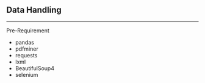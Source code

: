 ## Data Handling
---



Pre-Requirement

- pandas
- pdfminer
- requests
- lxml
- BeautifulSoup4
- selenium
